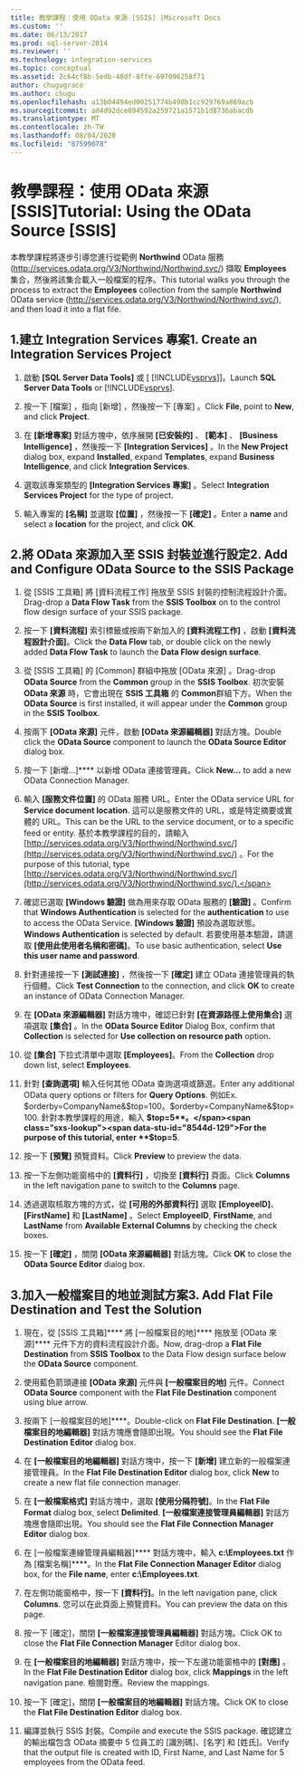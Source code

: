 ```yaml
---
title: 教學課程：使用 OData 來源 [SSIS] |Microsoft Docs
ms.custom: ''
ms.date: 06/13/2017
ms.prod: sql-server-2014
ms.reviewer: ''
ms.technology: integration-services
ms.topic: conceptual
ms.assetid: 2c64cf8b-5edb-48df-8ffe-697096258f71
author: chugugrace
ms.author: chugu
ms.openlocfilehash: a13b04494ed00251774b490b1cc929769a869acb
ms.sourcegitcommit: ad4d92dce894592a259721a1571b1d8736abacdb
ms.translationtype: MT
ms.contentlocale: zh-TW
ms.lasthandoff: 08/04/2020
ms.locfileid: "87599078"
---
```

# <a name="tutorial-using-the-odata-source-ssis"></a><span data-ttu-id="8544d-102">教學課程：使用 OData 來源 [SSIS]</span><span class="sxs-lookup"><span data-stu-id="8544d-102">Tutorial: Using the OData Source [SSIS]</span></span>
  <span data-ttu-id="8544d-103">本教學課程將逐步引導您進行從範例 **Northwind** OData 服務 (http://services.odata.org/V3/Northwind/Northwind.svc/) 擷取 **Employees** 集合，然後將該集合載入一般檔案的程序。</span><span class="sxs-lookup"><span data-stu-id="8544d-103">This tutorial walks you through the process to extract the **Employees** collection from the sample **Northwind** OData service (http://services.odata.org/V3/Northwind/Northwind.svc/), and then load it into a flat file.</span></span>  
  
## <a name="1-create-an-integration-services-project"></a><span data-ttu-id="8544d-104">1.建立 Integration Services 專案</span><span class="sxs-lookup"><span data-stu-id="8544d-104">1. Create an Integration Services Project</span></span>  
  
1.  <span data-ttu-id="8544d-105">啟動 **[SQL Server Data Tools]** 或 [ [!INCLUDE[vsprvs](../../includes/vsprvs-md.md)]]。</span><span class="sxs-lookup"><span data-stu-id="8544d-105">Launch **SQL Server Data Tools** or [!INCLUDE[vsprvs](../../includes/vsprvs-md.md)].</span></span>  
  
2.  <span data-ttu-id="8544d-106">按一下 [檔案]  ，指向 [新增]  ，然後按一下 [專案]  。</span><span class="sxs-lookup"><span data-stu-id="8544d-106">Click **File**, point to **New**, and click **Project**.</span></span>  
  
3.  <span data-ttu-id="8544d-107">在 **[新增專案]** 對話方塊中，依序展開 **[已安裝的]** 、 **[範本]** 、 **[Business Intelligence]** ，然後按一下 **[Integration Services]** 。</span><span class="sxs-lookup"><span data-stu-id="8544d-107">In the **New Project** dialog box, expand **Installed**, expand **Templates**, expand **Business Intelligence**, and click **Integration Services**.</span></span>  
  
4.  <span data-ttu-id="8544d-108">選取該專案類型的 **[Integration Services 專案]** 。</span><span class="sxs-lookup"><span data-stu-id="8544d-108">Select **Integration Services Project** for the type of project.</span></span>  
  
5.  <span data-ttu-id="8544d-109">輸入專案的 **[名稱]** 並選取 **[位置]** ，然後按一下 **[確定]** 。</span><span class="sxs-lookup"><span data-stu-id="8544d-109">Enter a **name** and select a **location** for the project, and click **OK**.</span></span>  
  
## <a name="2-add-and-configure-odata-source-to-the-ssis-package"></a><span data-ttu-id="8544d-110">2.將 OData 來源加入至 SSIS 封裝並進行設定</span><span class="sxs-lookup"><span data-stu-id="8544d-110">2. Add and Configure OData Source to the SSIS Package</span></span>  
  
1.  <span data-ttu-id="8544d-111">從 [SSIS 工具箱]  將 [資料流程工作]  拖放至 SSIS 封裝的控制流程設計介面。</span><span class="sxs-lookup"><span data-stu-id="8544d-111">Drag-drop a **Data Flow Task** from the **SSIS Toolbox** on to the control flow design surface of your SSIS package.</span></span>  
  
2.  <span data-ttu-id="8544d-112">按一下 **[資料流程]** 索引標籤或按兩下新加入的 **[資料流程工作]** ，啟動 **[資料流程設計介面]**。</span><span class="sxs-lookup"><span data-stu-id="8544d-112">Click the **Data Flow** tab, or double click on the newly added **Data Flow Task** to launch the **Data Flow design surface**.</span></span>  
  
3.  <span data-ttu-id="8544d-113">從 [SSIS 工具箱]  的 [Common]  群組中拖放 [OData 來源]  。</span><span class="sxs-lookup"><span data-stu-id="8544d-113">Drag-drop **OData Source** from the **Common** group in the **SSIS Toolbox**.</span></span> <span data-ttu-id="8544d-114">初次安裝 **OData 來源** 時，它會出現在 **SSIS 工具箱** 的 **Common**群組下方。</span><span class="sxs-lookup"><span data-stu-id="8544d-114">When the **OData Source** is first installed, it will appear under the **Common** group in the **SSIS Toolbox**.</span></span>  
  
4.  <span data-ttu-id="8544d-115">按兩下 **[OData 來源]** 元件，啟動 **[OData 來源編輯器]** 對話方塊。</span><span class="sxs-lookup"><span data-stu-id="8544d-115">Double click the **OData Source** component to launch the **OData Source Editor** dialog box.</span></span>  
  
5.  <span data-ttu-id="8544d-116">按一下 [新增...]\*\*\*\* 以新增 OData 連接管理員。</span><span class="sxs-lookup"><span data-stu-id="8544d-116">Click **New...** to add a new OData Connection Manager.</span></span>  
  
6.  <span data-ttu-id="8544d-117">輸入 **[服務文件位置]** 的 OData 服務 URL。</span><span class="sxs-lookup"><span data-stu-id="8544d-117">Enter the OData service URL for **Service document location**.</span></span> <span data-ttu-id="8544d-118">這可以是服務文件的 URL，或是特定摘要或實體的 URL。</span><span class="sxs-lookup"><span data-stu-id="8544d-118">This can be the URL to the service document, or to a specific feed or entity.</span></span> <span data-ttu-id="8544d-119">基於本教學課程的目的，請輸入 [http://services.odata.org/V3/Northwind/Northwind.svc/](http://services.odata.org/V3/Northwind/Northwind.svc/) 。</span><span class="sxs-lookup"><span data-stu-id="8544d-119">For the purpose of this tutorial, type [http://services.odata.org/V3/Northwind/Northwind.svc/](http://services.odata.org/V3/Northwind/Northwind.svc/).</span></span>  
  
7.  <span data-ttu-id="8544d-120">確認已選取 **[Windows 驗證]** 做為用來存取 OData 服務的 **[驗證]** 。</span><span class="sxs-lookup"><span data-stu-id="8544d-120">Confirm that **Windows Authentication** is selected for the **authentication** to use to access the OData Service.</span></span> <span data-ttu-id="8544d-121">**[Windows 驗證]** 預設為選取狀態。</span><span class="sxs-lookup"><span data-stu-id="8544d-121">**Windows Authentication** is selected by default.</span></span> <span data-ttu-id="8544d-122">若要使用基本驗證，請選取 **[使用此使用者名稱和密碼]**。</span><span class="sxs-lookup"><span data-stu-id="8544d-122">To use basic authentication, select **Use this user name and password**.</span></span>  
  
8.  <span data-ttu-id="8544d-123">針對連接按一下 **[測試連接]** ，然後按一下 **[確定]** 建立 OData 連接管理員的執行個體。</span><span class="sxs-lookup"><span data-stu-id="8544d-123">Click **Test Connection** to the connection, and click **OK** to create an instance of OData Connection Manager.</span></span>  
  
9. <span data-ttu-id="8544d-124">在 **[OData 來源編輯器]** 對話方塊中，確認已針對 **[在資源路徑上使用集合]** 選項選取 **[集合]** 。</span><span class="sxs-lookup"><span data-stu-id="8544d-124">In the **OData Source Editor** Dialog Box, confirm that **Collection** is selected for **Use collection on resource path** option.</span></span>  
  
10. <span data-ttu-id="8544d-125">從 **[集合]** 下拉式清單中選取 **[Employees]**。</span><span class="sxs-lookup"><span data-stu-id="8544d-125">From the **Collection** drop down list, select **Employees**.</span></span>  
  
11. <span data-ttu-id="8544d-126">針對 **[查詢選項]** 輸入任何其他 OData 查詢選項或篩選。</span><span class="sxs-lookup"><span data-stu-id="8544d-126">Enter any additional OData query options or filters for **Query Options**.</span></span> <span data-ttu-id="8544d-127">例如</span><span class="sxs-lookup"><span data-stu-id="8544d-127">Ex.</span></span> <span data-ttu-id="8544d-128">$orderby=CompanyName&$top=100。</span><span class="sxs-lookup"><span data-stu-id="8544d-128">$orderby=CompanyName&$top=100.</span></span> <span data-ttu-id="8544d-129">針對本教學課程的用途，輸入 **$top=5**。</span><span class="sxs-lookup"><span data-stu-id="8544d-129">For the purpose of this tutorial, enter **$top=5**.</span></span>  
  
12. <span data-ttu-id="8544d-130">按一下 **[預覽]** 預覽資料。</span><span class="sxs-lookup"><span data-stu-id="8544d-130">Click **Preview** to preview the data.</span></span>  
  
13. <span data-ttu-id="8544d-131">按一下左側功能窗格中的 **[資料行]** ，切換至 **[資料行]** 頁面。</span><span class="sxs-lookup"><span data-stu-id="8544d-131">Click **Columns** in the left navigation pane to switch to the **Columns** page.</span></span>  
  
14. <span data-ttu-id="8544d-132">透過選取核取方塊的方式，從 **[可用的外部資料行]** 選取 **[EmployeeID]**、 **[FirstName]** 和 **[LastName]** 。</span><span class="sxs-lookup"><span data-stu-id="8544d-132">Select **EmployeeID**, **FirstName**, and **LastName** from **Available External Columns** by checking the check boxes.</span></span>  
  
15. <span data-ttu-id="8544d-133">按一下 **[確定]** ，關閉 **[OData 來源編輯器]** 對話方塊。</span><span class="sxs-lookup"><span data-stu-id="8544d-133">Click **OK** to close the **OData Source Editor** dialog box.</span></span>  
  
## <a name="3-add-flat-file-destination-and-test-the-solution"></a><span data-ttu-id="8544d-134">3.加入一般檔案目的地並測試方案</span><span class="sxs-lookup"><span data-stu-id="8544d-134">3. Add Flat File Destination and Test the Solution</span></span>  
  
1.  <span data-ttu-id="8544d-135">現在，從 [SSIS 工具箱]\*\*\*\* 將 [一般檔案目的地]\*\*\*\* 拖放至 [OData 來源]\*\*\*\* 元件下方的資料流程設計介面。</span><span class="sxs-lookup"><span data-stu-id="8544d-135">Now, drag-drop a **Flat File Destination** from **SSIS Toolbox** to the Data Flow design surface below the **OData Source** component.</span></span>  
  
2.  <span data-ttu-id="8544d-136">使用藍色箭頭連接 **[OData 來源]** 元件與 **[一般檔案目的地]** 元件。</span><span class="sxs-lookup"><span data-stu-id="8544d-136">Connect **OData Source** component with the **Flat File Destination** component using blue arrow.</span></span>  
  
3.  <span data-ttu-id="8544d-137">按兩下 [一般檔案目的地]\*\*\*\*。</span><span class="sxs-lookup"><span data-stu-id="8544d-137">Double-click on **Flat File Destination**.</span></span> <span data-ttu-id="8544d-138">**[一般檔案目的地編輯器]** 對話方塊應會隨即出現。</span><span class="sxs-lookup"><span data-stu-id="8544d-138">You should see the **Flat File Destination Editor** dialog box.</span></span>  
  
4.  <span data-ttu-id="8544d-139">在 **[一般檔案目的地編輯器]** 對話方塊中，按一下 **[新增]** 建立新的一般檔案連接管理員。</span><span class="sxs-lookup"><span data-stu-id="8544d-139">In the **Flat File Destination Editor** dialog box, click **New** to create a new flat file connection manager.</span></span>  
  
5.  <span data-ttu-id="8544d-140">在 **[一般檔案格式]** 對話方塊中，選取 **[使用分隔符號]**。</span><span class="sxs-lookup"><span data-stu-id="8544d-140">In the **Flat File Format** dialog box, select **Delimited**.</span></span> <span data-ttu-id="8544d-141">**[一般檔案連接管理員編輯器]** 對話方塊應會隨即出現。</span><span class="sxs-lookup"><span data-stu-id="8544d-141">You should see the **Flat File Connection Manager Editor** dialog box.</span></span>  
  
6.  <span data-ttu-id="8544d-142">在 [一般檔案連線管理員編輯器]\*\*\*\* 對話方塊中，輸入 **c:\Employees.txt** 作為 [檔案名稱]\*\*\*\*。</span><span class="sxs-lookup"><span data-stu-id="8544d-142">In the **Flat File Connection Manager Editor** dialog box, for the **File name**, enter **c:\Employees.txt**.</span></span>  
  
7.  <span data-ttu-id="8544d-143">在左側功能窗格中，按一下 **[資料行]**。</span><span class="sxs-lookup"><span data-stu-id="8544d-143">In the left navigation pane, click **Columns**.</span></span> <span data-ttu-id="8544d-144">您可以在此頁面上預覽資料。</span><span class="sxs-lookup"><span data-stu-id="8544d-144">You can preview the data on this page.</span></span>  
  
8.  <span data-ttu-id="8544d-145">按一下 [確定]，關閉 **[一般檔案連接管理員編輯器]** 對話方塊。</span><span class="sxs-lookup"><span data-stu-id="8544d-145">Click OK to close the **Flat File Connection Manager** Editor dialog box.</span></span>  
  
9. <span data-ttu-id="8544d-146">在 **[一般檔案目的地編輯器]** 對話方塊中，按一下左邊功能窗格中的 **[對應]** 。</span><span class="sxs-lookup"><span data-stu-id="8544d-146">In the **Flat File Destination Editor** dialog box, click **Mappings** in the left navigation pane.</span></span> <span data-ttu-id="8544d-147">檢閱對應。</span><span class="sxs-lookup"><span data-stu-id="8544d-147">Review the mappings.</span></span>  
  
10. <span data-ttu-id="8544d-148">按一下 [確定]，關閉 **[一般檔案目的地編輯器]** 對話方塊。</span><span class="sxs-lookup"><span data-stu-id="8544d-148">Click OK to close the **Flat File Destination Editor** dialog box.</span></span>  
  
11. <span data-ttu-id="8544d-149">編譯並執行 SSIS 封裝。</span><span class="sxs-lookup"><span data-stu-id="8544d-149">Compile and execute the SSIS package.</span></span> <span data-ttu-id="8544d-150">確認建立的輸出檔包含 OData 摘要中 5 位員工的 [識別碼]、[名字] 和 [姓氏]。</span><span class="sxs-lookup"><span data-stu-id="8544d-150">Verify that the output file is created with ID, First Name, and Last Name for 5 employees from the OData feed.</span></span>  
  
  
